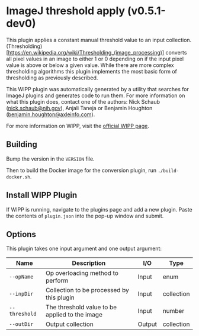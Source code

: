 # ImageJ threshold apply (v0.5.1-dev0)

This plugin applies a constant manual threshold value to an input collection.
(Thresholding)[https://en.wikipedia.org/wiki/Thresholding_(image_processing)] converts all pixel values in an image to either 1 or 0 depending on
if the input pixel value is above or below a given value. While there are more
complex thresholding algorithms this plugin implements the most
basic form of thresholding as previously described.

This WIPP plugin was automatically generated by a utility that searches for
ImageJ plugins and generates code to run them. For more information on what this
plugin does, contact one of the authors: Nick Schaub (nick.schaub@nih.gov),
Anjali Taneja or Benjamin Houghton (benjamin.houghton@axleinfo.com).

For more information on WIPP, visit the [official WIPP page](https://isg.nist.gov/deepzoomweb/software/wipp).

## Building

Bump the version in the `VERSION` file.

Then to build the Docker image for the conversion plugin, run
`./build-docker.sh`.

## Install WIPP Plugin

If WIPP is running, navigate to the plugins page and add a new plugin.
Paste the contents of `plugin.json` into the pop-up window and submit.

## Options

This plugin takes one input argument and one output argument:

| Name          | Description                                    | I/O    | Type       |
| ------------- | ---------------------------------------------- | ------ | ---------- |
| `--opName`    | Op overloading method to perform               | Input  | enum       |
| `--inpDir`    | Collection to be processed by this plugin      | Input  | collection |
| `--threshold` | The threshold value to be applied to the image | Input  | number     |
| `--outDir`    | Output collection                              | Output | collection |
